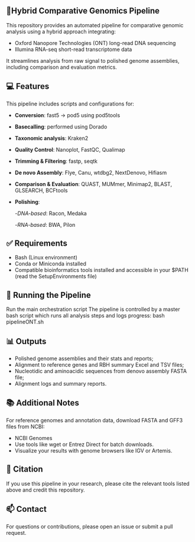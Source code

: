 ## 🧬Hybrid Comparative Genomics Pipeline

This repository provides an automated pipeline for comparative genomic analysis using a hybrid approach integrating:
- Oxford Nanopore Technologies (ONT) long-read DNA sequencing
- Illumina RNA-seq short-read transcriptome data

It streamlines analysis from raw signal to polished genome assemblies, including comparison and evaluation metrics.

## 💻 Features
This pipeline includes scripts and configurations for:

- **Conversion**: fast5 → pod5 using pod5tools

- **Basecalling**: performed using Dorado

- **Taxonomic analysis**: Kraken2

- **Quality Control**: Nanoplot, FastQC, Qualimap

- **Trimming & Filtering**: fastp, seqtk

- **De novo Assembly**: Flye, Canu, wtdbg2, NextDenovo, Hifiasm
  
- **Comparison & Evaluation**: QUAST, MUMmer, Minimap2, BLAST, GLSEARCH, BCFtools
    
- **Polishing**:

  -*DNA-based*: Racon, Medaka

  -*RNA-based*: BWA, Pilon


## ✅ Requirements
- Bash (Linux environment)
- Conda or Miniconda installed
- Compatible bioinformatics tools installed and accessible in your $PATH (read the SetupEnvironments file)


## 🚀 Running the Pipeline
Run the main orchestration script
The pipeline is controlled by a master bash script which runs all analysis steps and logs progress:
bash pipelineONT.sh

## 📊 Outputs
- Polished genome assemblies and their stats and reports;
- Alignment to reference genes and RBH summary Excel and TSV files;
- Nucleotidic and aminoacidic sequences from denovo assembly FASTA file;
- Alignment logs and summary reports.

## 📚 Additional Notes
For reference genomes and annotation data, download FASTA and GFF3 files from NCBI:
- NCBI Genomes
- Use tools like wget or Entrez Direct for batch downloads.
- Visualize your results with genome browsers like IGV or Artemis.

## 🧠 Citation
If you use this pipeline in your research, please cite the relevant tools listed above and credit this repository.

## 📫 Contact
For questions or contributions, please open an issue or submit a pull request.
